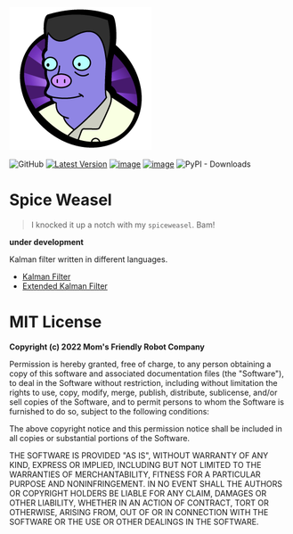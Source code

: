 ![](https://github.com/MomsFriendlyRobotCompany/spiceweasel/raw/main/pics/elzar.png)

![GitHub](https://img.shields.io/github/license/MomsFriendlyRobotCompany/spiceweasel)
[![Latest Version](https://img.shields.io/pypi/v/spiceweasel.svg)](https://pypi.python.org/pypi/spiceweasel/)
[![image](https://img.shields.io/pypi/pyversions/spiceweasel.svg)](https://pypi.python.org/pypi/spiceweasel)
[![image](https://img.shields.io/pypi/format/spiceweasel.svg)](https://pypi.python.org/pypi/spiceweasel)
![PyPI - Downloads](https://img.shields.io/pypi/dm/spiceweasel?color=aqua)


# Spice Weasel

>  I knocked it up a notch with my `spiceweasel`. Bam!

**under development**

Kalman filter written in different languages.

- [Kalman Filter](https://en.wikipedia.org/wiki/Kalman_filter)
- [Extended Kalman Filter](https://en.wikipedia.org/wiki/Extended_Kalman_filter)

# MIT License

**Copyright (c) 2022 Mom's Friendly Robot Company**

Permission is hereby granted, free of charge, to any person obtaining a copy
of this software and associated documentation files (the "Software"), to deal
in the Software without restriction, including without limitation the rights
to use, copy, modify, merge, publish, distribute, sublicense, and/or sell
copies of the Software, and to permit persons to whom the Software is
furnished to do so, subject to the following conditions:

The above copyright notice and this permission notice shall be included in all
copies or substantial portions of the Software.

THE SOFTWARE IS PROVIDED "AS IS", WITHOUT WARRANTY OF ANY KIND, EXPRESS OR
IMPLIED, INCLUDING BUT NOT LIMITED TO THE WARRANTIES OF MERCHANTABILITY,
FITNESS FOR A PARTICULAR PURPOSE AND NONINFRINGEMENT. IN NO EVENT SHALL THE
AUTHORS OR COPYRIGHT HOLDERS BE LIABLE FOR ANY CLAIM, DAMAGES OR OTHER
LIABILITY, WHETHER IN AN ACTION OF CONTRACT, TORT OR OTHERWISE, ARISING FROM,
OUT OF OR IN CONNECTION WITH THE SOFTWARE OR THE USE OR OTHER DEALINGS IN THE
SOFTWARE.

[toml]: https://github.com/MomsFriendlyRobotCompany/spiceweasel/blob/main/pyproject.toml
